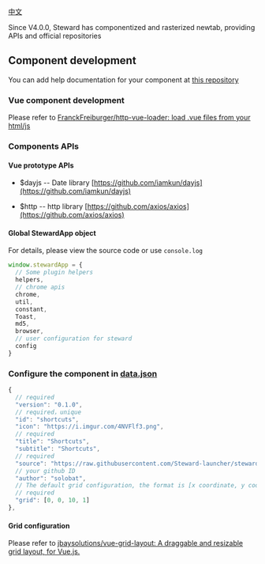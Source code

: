 [中文](./doc/README_CN.md)

Since V4.0.0, Steward has componentized and rasterized newtab, providing APIs and official repositories

## Component development
You can add help documentation for your component at [this repository](https://github.com/Steward-launcher/steward-documents)

### Vue component development
Please refer to [FranckFreiburger/http-vue-loader: load .vue files from your html/js](https://github.com/FranckFreiburger/http-vue-loader)

### Components APIs
#### Vue prototype APIs
- $dayjs -- Date library
[https://github.com/iamkun/dayjs](https://github.com/iamkun/dayjs)

- $http -- http library
[https://github.com/axios/axios](https://github.com/axios/axios)

#### Global StewardApp object
For details, please view the source code or use `console.log`

```js
window.stewardApp = {
  // Some plugin helpers
  helpers,
  // chrome apis
  chrome,
  util,
  constant,
  Toast,
  md5,
  browser,
  // user configuration for steward
  config
}
```

### Configure the component in [data.json](../data.json)
```js
{
  // required
  "version": "0.1.0",
  // required，unique
  "id": "shortcuts",
  "icon": "https://i.imgur.com/4NVFlf3.png",
  // required
  "title": "Shortcuts",
  "subtitle": "Shortcuts",
  // required
  "source": "https://raw.githubusercontent.com/Steward-launcher/steward-newtab-components/master/components/shortcuts/0.1.0/index.vue",
  // your github ID
  "author": "solobat",
  // The default grid configuration, the format is [x coordinate, y coordinate, grid width, grid height], and the grid is a layout of 24 * 13
  // required
  "grid": [0, 0, 10, 1]
},
```

#### Grid configuration
Please refer to [jbaysolutions/vue-grid-layout: A draggable and resizable grid layout, for Vue.js.](https://github.com/jbaysolutions/vue-grid-layout)